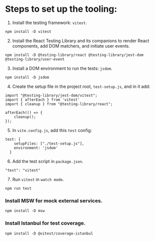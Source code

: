 # Steps to set up the tooling:

1. Install the testing framework: `vitest`.
```
npm install -D vitest
```

2. Install the React Testing Library and its companions to render React components, add DOM matchers, and initiate user events.
```
npm install -D @testing-library/react @testing-library/jest-dom @testing-library/user-event
```

3. Install a DOM environment to run the tests: `jsdom`.
```
npm install -D jsdom
```

4. Create the setup file in the project root, `test-setup.js`, and in it add:
```
import "@testing-library/jest-dom/vitest";
import { afterEach } from 'vitest'
import { cleanup } from "@testing-library/react";

afterEach(() => {
    cleanup();
});
```

5. In `vite.config.js`, add this `test` config:
```
test: {
    setupFiles: ["./test-setup.js"],
    environment: 'jsdom'
  }
```

6. Add the test script in `package.json`.
```
"test": "vitest"
```

7. Run `vitest` in `watch mode`.
```
npm run test
```


### Install MSW for mock external services. 
```
npm install -D msw
```

### Install Istanbul for test coverage.

```
npm install -D @vitest/coverage-istanbul
```

